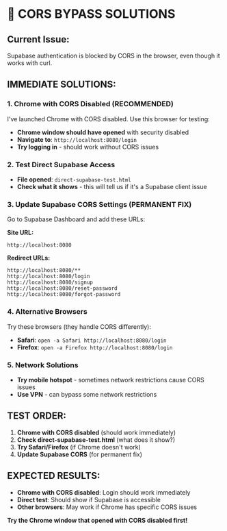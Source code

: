# 🚨 CORS BYPASS SOLUTIONS

## **Current Issue:**
Supabase authentication is blocked by CORS in the browser, even though it works with curl.

## **IMMEDIATE SOLUTIONS:**

### **1. Chrome with CORS Disabled (RECOMMENDED)**
I've launched Chrome with CORS disabled. Use this browser for testing:
- **Chrome window should have opened** with security disabled
- **Navigate to**: `http://localhost:8080/login`
- **Try logging in** - should work without CORS issues

### **2. Test Direct Supabase Access**
- **File opened**: `direct-supabase-test.html`
- **Check what it shows** - this will tell us if it's a Supabase client issue

### **3. Update Supabase CORS Settings (PERMANENT FIX)**
Go to Supabase Dashboard and add these URLs:

**Site URL:**
```
http://localhost:8080
```

**Redirect URLs:**
```
http://localhost:8080/**
http://localhost:8080/login
http://localhost:8080/signup
http://localhost:8080/reset-password
http://localhost:8080/forgot-password
```

### **4. Alternative Browsers**
Try these browsers (they handle CORS differently):
- **Safari**: `open -a Safari http://localhost:8080/login`
- **Firefox**: `open -a Firefox http://localhost:8080/login`

### **5. Network Solutions**
- **Try mobile hotspot** - sometimes network restrictions cause CORS issues
- **Use VPN** - can bypass some network restrictions

## **TEST ORDER:**
1. **Chrome with CORS disabled** (should work immediately)
2. **Check direct-supabase-test.html** (what does it show?)
3. **Try Safari/Firefox** (if Chrome doesn't work)
4. **Update Supabase CORS** (for permanent fix)

## **EXPECTED RESULTS:**
- **Chrome with CORS disabled**: Login should work immediately
- **Direct test**: Should show if Supabase is accessible
- **Other browsers**: May work if Chrome has specific CORS issues

**Try the Chrome window that opened with CORS disabled first!**
